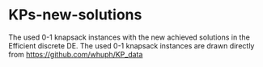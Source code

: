# KPs-new-solutions
The used 0-1 knapsack instances with the new achieved solutions in the Efficient discrete DE.
The used 0-1 knapsack instances are drawn directly from https://github.com/whuph/KP_data
